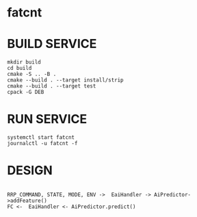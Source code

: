 # fatcnt



# BUILD SERVICE

```
mkdir build
cd build
cmake -S .. -B . 
cmake --build . --target install/strip
cmake --build . --target test
cpack -G DEB 
```


# RUN SERVICE

```
systemctl start fatcnt
journalctl -u fatcnt -f
```


# DESIGN

```

RRP_COMMAND, STATE, MODE, ENV ->  EaiHandler -> AiPredictor->addFeature()
FC <-  EaiHandler <- AiPredictor.predict()

```